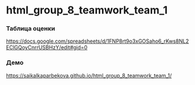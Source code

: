 # html_group_8_teamwork_team_1

### Таблица оценки
https://docs.google.com/spreadsheets/d/1FNP8rt9o3xGOSaho6_rKws8NL2EClGQoyCnrrUSBHzY/edit#gid=0

### Демо
https://saikalkaparbekova.github.io/html_group_8_teamwork_team_1/

